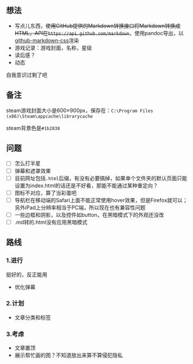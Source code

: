 ## 想法

* 写点儿东西，~~使用GitHub提供的Markdown转换接口将Markdown转换成HTML，API在`https://api.github.com/markdown`~~，使用pandoc导出，以[github-markdown-css](https://github.com/sindresorhus/github-markdown-css)渲染
* 游戏记录：游戏封面，名称，星级
* 读后感？
* 动态

自我意识过剩了吧

## 备注

steam游戏封面大小是600×900px，保存在：`C:\Program Files (x86)\Steam\appcache\librarycache`

steam背景色是`#1b2838`

## 问题

- [ ] 怎么打半星
- [ ] 弹幕和遮罩效果
- [ ] 目前网址包括`.html`后缀，有没有必要搞掉，如果单个文件夹的默认页面只能设置为index.html的话还是不好看，那能不能通过某种重定向？
- [ ] 图标不对应，算了当彩蛋吧
- [ ] 导航栏在移动端的Safari上面不能正常使用hover效果，但是Firefox就可以；另外iPad上分辨率相当于PC端，所以现在也有兼容性问题
- [ ] 一些边框和阴影，以及控件如button，在黑暗模式下的外观还没改
- [ ] .md转的.html没有应用黑暗模式

## 路线

### 1.进行

挺好的，反正能用

* 优化弹幕

### 2.计划

* 文章分类和标签

### 3.考虑

* 文章置顶
* 展示帮忙画的图？不知道放出来算不算侵犯隐私
